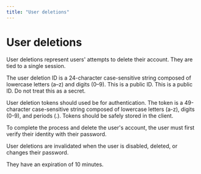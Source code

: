 ```yaml
---
title: "User deletions"
---
```


# User deletions

User deletions represent users' attempts to delete their account. They are tied to a single session.

The user deletion ID is a 24-character case-sensitive string composed of lowercase letters (a–z) and digits (0–9). This is a public ID. This is a public ID. Do not treat this as a secret.

User deletion tokens should used be for authentication. The token is a 49-character case-sensitive string composed of lowercase letters (a-z), digits (0-9), and periods (.). Tokens should be safely stored in the client.

To complete the process and delete the user's account, the user must first verify their identity with their password.

User deletions are invalidated when the user is disabled, deleted, or changes their password.

They have an expiration of 10 minutes.
